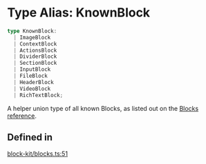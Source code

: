 # Type Alias: KnownBlock

```ts
type KnownBlock: 
  | ImageBlock
  | ContextBlock
  | ActionsBlock
  | DividerBlock
  | SectionBlock
  | InputBlock
  | FileBlock
  | HeaderBlock
  | VideoBlock
  | RichTextBlock;
```

A helper union type of all known Blocks, as listed out on the
[Blocks reference](https://api.slack.com/reference/block-kit/blocks).

## Defined in

[block-kit/blocks.ts:51](https://github.com/slackapi/node-slack-sdk/blob/7b348598b763c2b7545d1042b5f0429775cfa62c/packages/types/src/block-kit/blocks.ts#L51)
